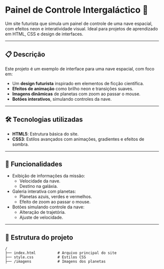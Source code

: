 # Painel de Controle Intergaláctico 🚀

Um site futurista que simula um painel de controle de uma nave espacial, com efeitos neon e interatividade visual. Ideal para projetos de aprendizado em HTML, CSS e design de interfaces.

---

## 📋 Descrição

Este projeto é um exemplo de interface para uma nave espacial, com foco em:
- Um **design futurista** inspirado em elementos de ficção científica.
- **Efeitos de animação** como brilho neon e transições suaves.
- **Imagens dinâmicas** de planetas com zoom ao passar o mouse.
- **Botões interativos**, simulando controles da nave.

---

## 🛠️ Tecnologias utilizadas

- **HTML5**: Estrutura básica do site.
- **CSS3**: Estilos avançados com animações, gradientes e efeitos de sombra.

---

## 🌌 Funcionalidades

- Exibição de informações da missão:
  - Velocidade da nave.
  - Destino na galáxia.
- Galeria interativa com planetas:
  - Planetas azuis, verdes e vermelhos.
  - Efeito de zoom ao passar o mouse.
- Botões simulando controle da nave:
  - Alteração de trajetória.
  - Ajuste de velocidade.

---

## 📂 Estrutura do projeto

```plaintext
/
├── index.html          # Arquivo principal do site
├── style.css           # Estilos CSS
├── /imagens            # Imagens dos planetas
